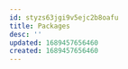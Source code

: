 ```yaml
---
id: styzs63jgi9v5ejc2b8oafu
title: Packages
desc: ''
updated: 1689457656460
created: 1689457656460
---
```

